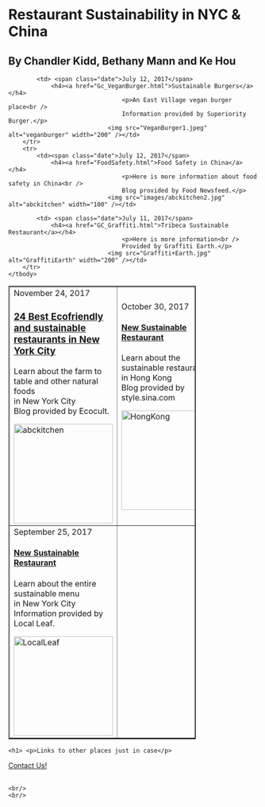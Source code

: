 <!DOCTYPE html> <!--item 1-->
<html> <!--item 2-->
<!--Header--> <!--item4-->
<head> 
<title>Restaurant Sustainability</title>  
<link rel="stylesheet" type="text/css" href="GC_css.css"/>
</head>
 <link rel="icon"
          type="image/png"
          href="Basil_Leaves.png"
          />
<body>
<div class="box">
<h1>Restaurant Sustainability in NYC &amp; China <link href="https://fonts.googleapis.com/css?family=Oswald" rel="stylesheet"></h1>
<h2>By Chandler Kidd, Bethany Mann and Ke Hou</h2>
<table style="width: 75%;border-collapse: collapse;" border = "2" cellpadding = "6" align= "center">
	<tbody>
		<tr>
			<td>
				<span class="date">November 24, 2017</span>
				<h3><a href="GC_24restaurants.html">24 Best Ecofriendly and sustainable<br />
									restaurants in New York City</a></h3>
									<p>Learn about the farm to table and other natural foods<br />
									in New York City<br />
									Blog provided by Ecocult.</p>
								<img src="abckitchen2.jpg" alt="abckitchen" width="200"/></td>
			<td><span class="date">October 30, 2017</span>
				<h4><a href="GC_RestaurantsinHK.html">New Sustainable Restaurant</a></h4>
									<p>Learn about the sustainable restaurant<br />
									in Hong Kong<br />
									Blog provided by style.sina.com</p>
								<img src="restaurantinHK.jpg" alt="HongKong" width="200"/></td>
		</tr>
		<tr>
			<td><span class="date">September 25, 2017</span>
				<h4><a href="GC_LocalLeaf.html">New Sustainable Restaurant</a></h4>
									<p>Learn about the entire sustainable menu<br />
									in New York City<br />
									Information provided by Local Leaf.</p>
								<img src="LocalLeaf1.jpeg" alt="LocalLeaf" width="200" /></td>

			<td> <span class="date">July 12, 2017</span>
				<h4><a href="Gc_VeganBurger.html">Sustainable Burgers</a></h4>
									<p>An East Village vegan burger place<br />
									Information provided by Superiority Burger.</p>
								<img src="VeganBurger1.jpeg" alt="veganburger" width="200" /></td>
		</tr>
		<tr>
			<td><span class="date">July 12, 2017</span>
				<h4><a href="FoodSafety.html">Food Safety in China</a></h4>
									<p>Here is more information about food safety in China<br />
									Blog provided by Food Newsfeed.</p>
								<img src="images/abckitchen2.jpg" alt="abckitchen" width="100" /></td>
            
			<td> <span class="date">July 11, 2017</span>
				<h4><a href="GC_Graffiti.html">Tribeca Sustainable Restaurant</a></h4>
									<p>Here is more information<br />
									Provided by Graffiti Earth.</p>
								<img src="Graffiti+Earth.jpg" alt="GraffitiEarth" width="200" /></td>
		</tr>
	</tbody>
</table>


    <h1> <p>Links to other places just in case</p>
<a href="GC_bio.html">Contact Us!</a>
<a href=""></a>
    <br/>
    <br/>
    </h1>
    </div>
    
    <br/>
    <br/>
    
    
</body>
</html>
